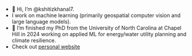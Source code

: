 - 👋 Hi, I’m @kshitizkhanal7.
- I work on machine learning (primarily geospatial computer vision and large language models).
- 🌱 I’m finished my PhD from the University of North Carolina at Chapel Hill in 2024 working on applied ML for energy/water utility planning and climate resilience.
- Check out [personal website](https://kshitizkhanal.com)

<!---
kshitizkhanal7/kshitizkhanal7 is a ✨ special ✨ repository because its `README.md` (this file) appears on your GitHub profile.
You can click the Preview link to take a look at your changes.
--->
